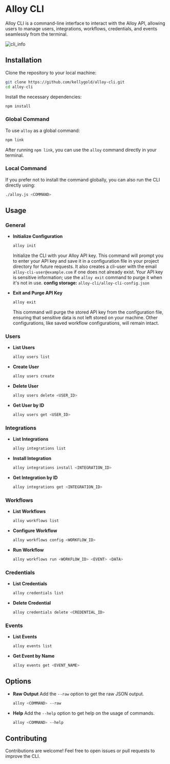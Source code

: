 # Alloy CLI

Alloy CLI is a command-line interface to interact with the Alloy API, allowing users to manage users, integrations, workflows, credentials, and events seamlessly from the terminal.

![cli_info](https://github.com/kellygold/alloy-cli/assets/28990947/ecbea829-4af5-435e-b8f4-c0a7ff59c452)

## Installation

Clone the repository to your local machine:

```bash
git clone https://github.com/kellygold/alloy-cli.git
cd alloy-cli
```

Install the necessary dependencies:

```bash
npm install
```

### Global Command

To use `alloy` as a global command:

```bash
npm link
```

After running `npm link`, you can use the `alloy` command directly in your terminal.

### Local Command

If you prefer not to install the command globally, you can also run the CLI directly using:

```bash
./alloy.js <COMMAND>
```

## Usage

### General

- **Initialize Configuration**
  ```bash
  alloy init
  ```
  Initialize the CLI with your Alloy API key. This command will prompt you to enter your API key and save it in a configuration file in your project directory for future requests. It also creates a cli-user with the email `alloy-cli-user@example.com` if one does not already exist. Your API key is sensitive information; use the `alloy exit` command to purge it when it's not in use.
  **config storage:** `alloy-cli/alloy-cli-config.json`

- **Exit and Purge API Key**
  ```bash
  alloy exit
  ```
  This command will purge the stored API key from the configuration file, ensuring that sensitive data is not left stored on your machine. Other configurations, like saved workflow configurations, will remain intact.

### Users

- **List Users**
  ```bash
  alloy users list
  ```

- **Create User**
  ```bash
  alloy users create
  ```

- **Delete User**
  ```bash
  alloy users delete <USER_ID>
  ```

- **Get User by ID**
  ```bash
  alloy users get <USER_ID>
  ```

### Integrations

- **List Integrations**
  ```bash
  alloy integrations list
  ```

- **Install Integration**
  ```bash
  alloy integrations install <INTEGRATION_ID>
  ```

- **Get Integration by ID**
  ```bash
  alloy integrations get <INTEGRATION_ID>
  ```

### Workflows

- **List Workflows**
  ```bash
  alloy workflows list
  ```

- **Configure Workflow**
  ```bash
  alloy workflows config <WORKFLOW_ID>
  ```

- **Run Workflow**
  ```bash
  alloy workflows run <WORKFLOW_ID> <EVENT> <DATA>
  ```

### Credentials

- **List Credentials**
  ```bash
  alloy credentials list
  ```

- **Delete Credential**
  ```bash
  alloy credentials delete <CREDENTIAL_ID>
  ```

### Events

- **List Events**
  ```bash
  alloy events list
  ```

- **Get Event by Name**
  ```bash
  alloy events get <EVENT_NAME>
  ```

## Options

- **Raw Output**
  Add the `--raw` option to get the raw JSON output.
  ```bash
  alloy <COMMAND> --raw
  ```

- **Help**
  Add the `--help` option to get help on the usage of commands.
  ```bash
  alloy <COMMAND> --help
  ```

## Contributing

Contributions are welcome! Feel free to open issues or pull requests to improve the CLI.
